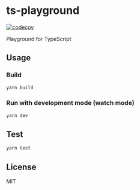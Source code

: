 # ts-playground

[![codecov](https://codecov.io/gh/kitsuyui/ts-playground/branch/main/graph/badge.svg?token=E6RO7KERTY)](https://codecov.io/gh/kitsuyui/ts-playground)

Playground for TypeScript

## Usage

### Build

```sh
yarn build
```

### Run with development mode (watch mode)

```sh
yarn dev
```

## Test

```sh
yarn test
```

## License

MIT

